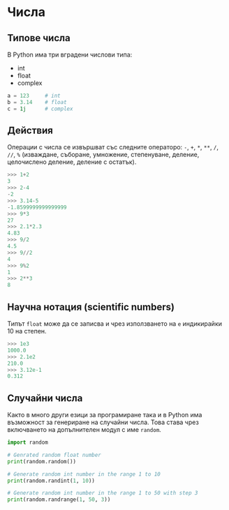 # Числа

## Типове числа

В Python има три вградени числови типа:

 - int
 - float
 - complex

```python
a = 123		# int  
b = 3.14	# float  
c = 1j 		# complex
```

## Действия

Операции с числа се извършват със следните операторо: `-`, `+`, `*`, `**`, `/`, `//`, `%` (изваждане, съборане, умножение, степенуване, деление, целочислено деление, деление с остатък).

```python
>>> 1+2
3
>>> 2-4
-2
>>> 3.14-5
-1.8599999999999999
>>> 9*3
27
>>> 2.1*2.3
4.83
>>> 9/2
4.5
>>> 9//2
4
>>> 9%2
1
>>> 2**3
8
```

## Научна нотация (scientific numbers)
Типът `float` може да се записва и чрез използването на `e` индикирайки 10 на степен.

```python
>>> 1e3
1000.0
>>> 2.1e2
210.0
>>> 3.12e-1
0.312
```

## Случайни числа
Както в много други езици за програмиране така и в Python има възможност за генериране на случайни числа. Това става чрез включването на допълнителен модул с име `random`.

```python
import random

# Genrated random float number
print(random.random())

# Generate random int number in the range 1 to 10
print(random.randint(1, 10))

# Generate random int number in the range 1 to 50 with step 3
print(random.randrange(1, 50, 3))
```
